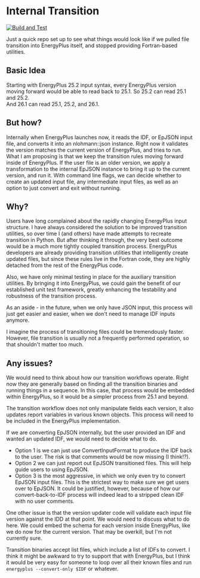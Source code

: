 # Internal Transition  

[![Build and Test](https://github.com/Myoldmopar/InternalTransition/actions/workflows/test_pull_requests.yml/badge.svg)](https://github.com/Myoldmopar/InternalTransition/actions/workflows/test_pull_requests.yml)

Just a quick repo set up to see what things would look like if we pulled file transition into EnergyPlus itself, and stopped providing Fortran-based utilities.

## Basic Idea

Starting with EnergyPlus 25.2 input syntax, every EnergyPlus version moving forward would be able to read back to 25.1.
So 25.2 can read 25.1 and 25.2.  
And 26.1 can read 25.1, 25.2, and 26.1.

## But how?

Internally when EnergyPlus launches now, it reads the IDF, or EpJSON input file, and converts it into an nlohmann::json instance.
Right now it validates the version matches the current version of EnergyPlus, and tries to run.
What I am proposing is that we keep the transition rules moving forward inside of EnergyPlus.
If the user file is an older version, we apply a transformation to the internal EpJSON instance to bring it up to the current version, and run it.
With command line flags, we can decide whether to create an updated input file, any intermediate input files, as well as an option to just convert and exit without running.

## Why?

Users have long complained about the rapidly changing EnergyPlus input structure.
I have always considered the solution to be improved transition utilities, so over time I (and others) have made attempts to recreate transition in Python.
But after thinking it through, the very best outcome would be a much more tightly coupled transition process.
EnergyPlus developers are already providing transition utilities that intelligently create updated files, but since these rules live in the Fortran code, they are highly detached from the rest of the EnergyPlus code.

Also, we have only minimal testing in place for the auxiliary transition utilities.
By bringing it into EnergyPlus, we could gain the benefit of our established unit test framework, greatly enhancing the testability and robustness of the transition process.

As an aside - in the future, when we only have JSON input, this process will just get easier and easier, when we don't need to manage IDF inputs anymore.

I imagine the process of transitioning files could be tremendously faster.
However, file transition is usually not a frequently performed operation, so that shouldn't matter too much.

## Any issues?

We would need to think about how our transition workflows operate.
Right now they are generally based on finding all the transition binaries and running things in a sequence.
In this case, that process would be embedded within EnergyPlus, so it would be a simpler process from 25.1 and beyond.

The transition workflow does not only manipulate fields each version, it also updates report variables in various known objects.
This process will need to be included in the EnergyPlus implementation.

If we are converting EpJSON internally, but the user provided an IDF and wanted an updated IDF, we would need to decide what to do.
 - Option 1 is we can just use ConvertInputFormat to produce the IDF back to the user. The risk is that comments would be now missing (I think!?).
 - Option 2 we can just report out EpJSON transitioned files.  This will help guide users to using EpJSON. 
 - Option 3 is the most aggressive, in which we only even try to convert EpJSON input files.  This is the strictest way to make sure we get users over to EpJSON.  It could be justified, however, because of how our convert-back-to-IDF process will indeed lead to a stripped clean IDF with no user comments.

One other issue is that the version updater code will validate each input file version against the IDD at that point.
We would need to discuss what to do here.
We could embed the schema for each version inside EnergyPlus, like we do now for the current version.
That may be overkill, but I'm not currently sure.

Transition binaries accept list files, which include a list of IDFs to convert.
I think it might be awkward to try to support that with EnergyPlus, but I think it would be very easy for someone to loop over all their known files and run `energyplus --convert-only $IDF` or whatever.

